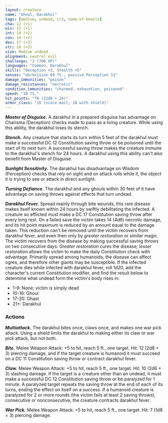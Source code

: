 ```yaml
---
layout: creature
name: "Ghoul, Darakhul"
tags: [medium, undead, cr3, tome-of-beasts]
cha: 12 (+1)
wis: 12 (+1)
int: 14 (+2)
con: 14 (+2)
dex: 17 (+3)
str: 16 (+3)
size: Medium undead
alignment: neutral evil
challenge: "3 (700 XP)"
languages: "Common, Darakhul"
skills: "Deception +3, Stealth +5"
senses: "darkvision 60 ft., passive Perception 11"
damage_immunities: "poison"
damage_resistances: "necrotic"
condition_immunities: "charmed, exhaustion, poisoned"
speed: "30 ft."
hit_points: "78 (12d8 + 24)"
armor_class: "16 (scale mail; 18 with shield)"
---
```


***Master of Disguise.*** A darakhul in a prepared disguise has advantage on Charisma (Deception) checks made to pass as a living creature. While using this ability, the darakhul loses its stench.

***Stench.*** Any creature that starts its turn within 5 feet of the darakhul must make a successful DC 12 Constitution saving throw or be poisoned until the start of its next turn. A successful saving throw makes the creature immune to the darakhul's stench for 24 hours. A darakhul using this ability can't also benefit from Master of Disguise.

***Sunlight Sensitivity.*** The darakhul has disadvantage on Wisdom (Perception) checks that rely on sight and on attack rolls while it, the object it is trying to see or attack in direct sunlight.

***Turning Defiance.*** The darakhul and any ghouls within 30 feet of it have advantage on saving throws against effects that turn undead.

***Darakhul Fever.*** Spread mainly through bite wounds, this rare disease makes itself known within 24 hours by swiftly debilitating the infected. A creature so afflicted must make a DC 17 Constitution saving throw after every long rest. On a failed save the victim takes 14 (4d6) necrotic damage, and its hit point maximum is reduced by an amount equal to the damage taken. This reduction can't be removed until the victim recovers from darakhul fever, and even then only by <i>greater restoration</i> or similar magic. The victim recovers from the disease by making successful saving throws on two consecutive days. <i>Greater restoration</i> cures the disease; <i>lesser restoration</i> allows the victim to make the daily Constitution check with advantage. Primarily spread among humanoids, the disease can affect ogres, and therefore other giants may be susceptible. If the infected creature dies while infected with darakhul fever, roll 1d20, add the character's current Constitution modifier, and find the result below to determine what undead form the victim's body rises in:
* 1-9: None; victim is simply dead
* 10-16: Ghoul
* 17-20: Ghast
* 21+: Darakhul

### Actions

***Multiattack.*** The darakhul bites once, claws once, and makes one war pick attack. Using a shield limits the darakhul to making either its claw or war pick attack, but not both.

***Bite.*** Melee Weapon Attack: +5 to hit, reach 5 ft., one target. Hit: 12 (2d8 + 3) piercing damage, and if the target creature is humanoid it must succeed on a DC 11 Constitution saving throw or contract darakhul fever.

***Claw.*** Melee Weapon Attack: +5 to hit, reach 5 ft., one target. Hit: 10 (2d6 + 3) slashing damage. If the target is a creature other than an undead, it must make a successful DC 12 Constitution saving throw or be paralyzed for 1 minute. A paralyzed target repeats the saving throw at the end of each of its turns, ending the effect on itself on a success. If a humanoid creature is paralyzed for 2 or more rounds (the victim fails at least 2 saving throws), consecutive or nonconsecutive, the creature contracts darakhul fever.

***War Pick.*** Melee Weapon Attack: +5 to hit, reach 5 ft., one target. Hit: 7 (1d8 + 3) piercing damage.

